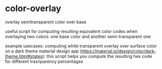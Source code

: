 # color-overlay
overlay semitransparent color over base

useful script for computing resulting equivalent color codes when overlaying two colors: one base color and another semi-transparent one

example usecases: computing white transparent overlay over surface color on a dark theme material design app (https://material.io/design/color/dark-theme.html#states): this script helps you compute the resulting hex code for different trasnparency percentages
